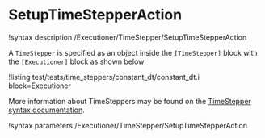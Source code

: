 # SetupTimeStepperAction

!syntax description /Executioner/TimeStepper/SetupTimeStepperAction

A `TimeStepper` is specified as an object inside the `[TimeStepper]` block with the `[Executioner]` block
as shown below

!listing test/tests/time_steppers/constant_dt/constant_dt.i block=Executioner

More information about TimeSteppers may be found on the
[TimeStepper syntax documentation](syntax/Executioner/TimeStepper/index.md).

!syntax parameters /Executioner/TimeStepper/SetupTimeStepperAction
